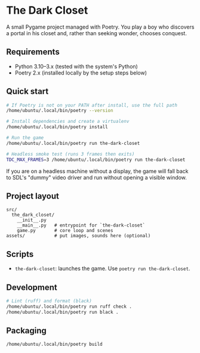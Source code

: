 # The Dark Closet

A small Pygame project managed with Poetry. You play a boy who discovers a portal in his closet and, rather than seeking wonder, chooses conquest.

## Requirements

- Python 3.10–3.x (tested with the system's Python)
- Poetry 2.x (installed locally by the setup steps below)

## Quick start

```bash
# If Poetry is not on your PATH after install, use the full path
/home/ubuntu/.local/bin/poetry --version

# Install dependencies and create a virtualenv
/home/ubuntu/.local/bin/poetry install

# Run the game
/home/ubuntu/.local/bin/poetry run the-dark-closet

# Headless smoke test (runs 3 frames then exits)
TDC_MAX_FRAMES=3 /home/ubuntu/.local/bin/poetry run the-dark-closet
```

If you are on a headless machine without a display, the game will fall back to SDL's "dummy" video driver and run without opening a visible window.

## Project layout

```
src/
  the_dark_closet/
    __init__.py
    __main__.py   # entrypoint for `the-dark-closet`
    game.py       # core loop and scenes
assets/           # put images, sounds here (optional)
```

## Scripts

- `the-dark-closet`: launches the game. Use `poetry run the-dark-closet`.

## Development

```bash
# Lint (ruff) and format (black)
/home/ubuntu/.local/bin/poetry run ruff check .
/home/ubuntu/.local/bin/poetry run black .
```

## Packaging

```bash
/home/ubuntu/.local/bin/poetry build
```
